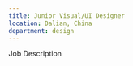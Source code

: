 ```yaml
---
title: Junior Visual/UI Designer
location: Dalian, China
department: design
---
```


Job Description